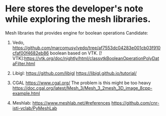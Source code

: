 # Here stores the developer's note while exploring the mesh libraries.


Mesh libraries that provides engine for boolean operations
Candidate:

1. Vedo,  https://github.com/marcomusy/vedo/tree/af7553dc04283e001cb03f910cfaf00f4682eb86
boolean based on VTK. [! VTK]:https://vtk.org/doc/nightly/html/classvtkBooleanOperationPolyDataFilter.html

2. Libigl: https://github.com/libigl
https://libigl.github.io/tutorial/

3. CGAL  https://www.cgal.org/  The problem is this might be too heavy
https://doc.cgal.org/latest/Mesh_3/Mesh_3_2mesh_3D_image_8cpp-example.html


4. Meshlab: https://www.meshlab.net/#references
https://github.com/cnr-isti-vclab/PyMeshLab





